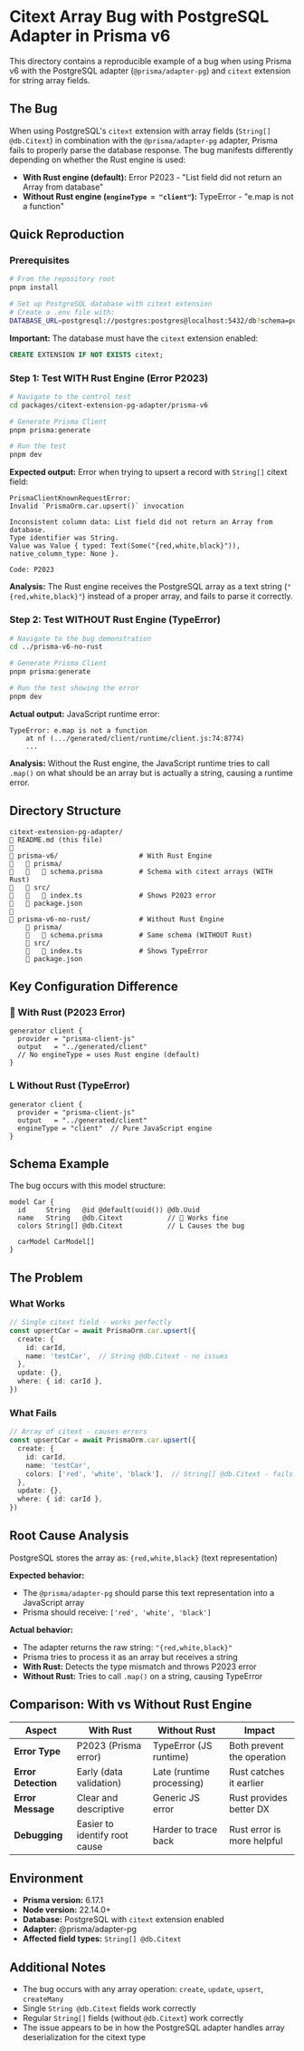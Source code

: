 # Citext Array Bug with PostgreSQL Adapter in Prisma v6

This directory contains a reproducible example of a bug when using Prisma v6 with the PostgreSQL adapter (`@prisma/adapter-pg`) and `citext` extension for string array fields.

## The Bug

When using PostgreSQL's `citext` extension with array fields (`String[] @db.Citext`) in combination with the `@prisma/adapter-pg` adapter, Prisma fails to properly parse the database response. The bug manifests differently depending on whether the Rust engine is used:

- **With Rust engine (default):** Error P2023 - "List field did not return an Array from database"
- **Without Rust engine (`engineType = "client"`):** TypeError - "e.map is not a function"

## Quick Reproduction

### Prerequisites

```bash
# From the repository root
pnpm install

# Set up PostgreSQL database with citext extension
# Create a .env file with:
DATABASE_URL=postgresql://postgres:postgres@localhost:5432/db?schema=public
```

**Important:** The database must have the `citext` extension enabled:
```sql
CREATE EXTENSION IF NOT EXISTS citext;
```

### Step 1: Test WITH Rust Engine (Error P2023)

```bash
# Navigate to the control test
cd packages/citext-extension-pg-adapter/prisma-v6

# Generate Prisma Client
pnpm prisma:generate

# Run the test
pnpm dev
```

**Expected output:** Error when trying to upsert a record with `String[]` citext field:

```
PrismaClientKnownRequestError:
Invalid `PrismaOrm.car.upsert()` invocation

Inconsistent column data: List field did not return an Array from database.
Type identifier was String.
Value was Value { typed: Text(Some("{red,white,black}")), native_column_type: None }.

Code: P2023
```

**Analysis:** The Rust engine receives the PostgreSQL array as a text string (`"{red,white,black}"`) instead of a proper array, and fails to parse it correctly.

### Step 2: Test WITHOUT Rust Engine (TypeError)

```bash
# Navigate to the bug demonstration
cd ../prisma-v6-no-rust

# Generate Prisma Client
pnpm prisma:generate

# Run the test showing the error
pnpm dev
```

**Actual output:** JavaScript runtime error:

```
TypeError: e.map is not a function
    at nf (.../generated/client/runtime/client.js:74:8774)
    ...
```

**Analysis:** Without the Rust engine, the JavaScript runtime tries to call `.map()` on what should be an array but is actually a string, causing a runtime error.

## Directory Structure

```
citext-extension-pg-adapter/
   README.md (this file)

   prisma-v6/                    # With Rust Engine
      prisma/
         schema.prisma         # Schema with citext arrays (WITH Rust)
      src/
         index.ts              # Shows P2023 error
      package.json

   prisma-v6-no-rust/            # Without Rust Engine
       prisma/
          schema.prisma         # Same schema (WITHOUT Rust)
       src/
          index.ts              # Shows TypeError
       package.json
```

## Key Configuration Difference

###  With Rust (P2023 Error)
```prisma
generator client {
  provider = "prisma-client-js"
  output   = "../generated/client"
  // No engineType = uses Rust engine (default)
}
```

### L Without Rust (TypeError)
```prisma
generator client {
  provider = "prisma-client-js"
  output   = "../generated/client"
  engineType = "client"  // Pure JavaScript engine
}
```

## Schema Example

The bug occurs with this model structure:

```prisma
model Car {
  id     String   @id @default(uuid()) @db.Uuid
  name   String   @db.Citext           //  Works fine
  colors String[] @db.Citext           // L Causes the bug

  carModel CarModel[]
}
```

## The Problem

### What Works
```typescript
// Single citext field - works perfectly
const upsertCar = await PrismaOrm.car.upsert({
  create: {
    id: carId,
    name: 'testCar',  // String @db.Citext - no issues
  },
  update: {},
  where: { id: carId },
})
```

### What Fails
```typescript
// Array of citext - causes errors
const upsertCar = await PrismaOrm.car.upsert({
  create: {
    id: carId,
    name: 'testCar',
    colors: ['red', 'white', 'black'],  // String[] @db.Citext - fails!
  },
  update: {},
  where: { id: carId },
})
```

## Root Cause Analysis

PostgreSQL stores the array as: `{red,white,black}` (text representation)

**Expected behavior:**
- The `@prisma/adapter-pg` should parse this text representation into a JavaScript array
- Prisma should receive: `['red', 'white', 'black']`

**Actual behavior:**
- The adapter returns the raw string: `"{red,white,black}"`
- Prisma tries to process it as an array but receives a string
- **With Rust:** Detects the type mismatch and throws P2023 error
- **Without Rust:** Tries to call `.map()` on a string, causing TypeError

## Comparison: With vs Without Rust Engine

| Aspect | With Rust | Without Rust | Impact |
|--------|-----------|--------------|---------|
| **Error Type** | P2023 (Prisma error) | TypeError (JS runtime) | Both prevent the operation |
| **Error Detection** | Early (data validation) | Late (runtime processing) | Rust catches it earlier |
| **Error Message** | Clear and descriptive | Generic JS error | Rust provides better DX |
| **Debugging** | Easier to identify root cause | Harder to trace back | Rust error is more helpful |

## Environment

- **Prisma version:** 6.17.1
- **Node version:** 22.14.0+
- **Database:** PostgreSQL with `citext` extension enabled
- **Adapter:** @prisma/adapter-pg
- **Affected field types:** `String[] @db.Citext`

## Additional Notes

- The bug occurs with any array operation: `create`, `update`, `upsert`, `createMany`
- Single `String @db.Citext` fields work correctly
- Regular `String[]` fields (without `@db.Citext`) work correctly
- The issue appears to be in how the PostgreSQL adapter handles array deserialization for the citext type
